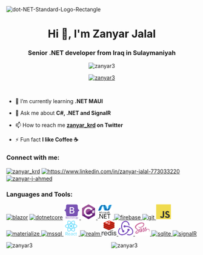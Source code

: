 ![dot-NET-Standard-Logo-Rectangle](https://user-images.githubusercontent.com/45498591/197885267-1f64b1ff-1ff4-4c4a-9351-007ab22471b8.png)

<h1 align="center">Hi 👋, I'm Zanyar Jalal</h1>
<h3 align="center">Senior .NET developer from Iraq in Sulaymaniyah</h3>
<p align="center"> <img src="https://komarev.com/ghpvc/?username=zanyar3&label=Profile%20views&color=0e75b6&style=flat" alt="zanyar3" /> </p>
<p align="center"> <a href="https://github.com/ryo-ma/github-profile-trophy"><img src="https://github-profile-trophy.vercel.app/?username=zanyar3" alt="zanyar3" /></a> </p>

<br />


- 🌱 I’m currently learning **.NET MAUI**

- 💬 Ask me about **C#, .NET and SignalR**

- 📫 How to reach me **[zanyar_krd](https://twitter.com/zanyar_krd) on Twitter**

- ⚡ Fun fact **I like Coffee ☕**

<h3 align="left">Connect with me:</h3>
<p align="left">
<a href="https://twitter.com/zanyar_krd" target="blank"><img align="center" src="https://raw.githubusercontent.com/rahuldkjain/github-profile-readme-generator/master/src/images/icons/Social/twitter.svg" alt="zanyar_krd" height="30" width="40" /></a>
<a href="https://linkedin.com/in/https://www.linkedin.com/in/zanyar-jalal-773033220" target="blank"><img align="center" src="https://raw.githubusercontent.com/rahuldkjain/github-profile-readme-generator/master/src/images/icons/Social/linked-in-alt.svg" alt="https://www.linkedin.com/in/zanyar-jalal-773033220" height="30" width="40" /></a>
<a href="https://stackoverflow.com/users/zanyar-j-ahmed" target="blank"><img align="center" src="https://raw.githubusercontent.com/rahuldkjain/github-profile-readme-generator/master/src/images/icons/Social/stack-overflow.svg" alt="zanyar-j-ahmed" height="30" width="40" /></a>
</p>

<h3 align="left">Languages and Tools:</h3>
<p align="left"> <a target="_blank" rel="noopener noreferrer nofollow" href="https://camo.githubusercontent.com/7314a0b1d1f099ca9b6b94c2bd498c7d986e1e654a5b22fa22b80dab0be89b02/68747470733a2f2f65766572796461792e636f6465732f77702d636f6e74656e742f75706c6f6164732f323031392f31322f4272616e64426c617a6f725f6e6f68616c6f5f31303030782e706e67"><img src="https://camo.githubusercontent.com/7314a0b1d1f099ca9b6b94c2bd498c7d986e1e654a5b22fa22b80dab0be89b02/68747470733a2f2f65766572796461792e636f6465732f77702d636f6e74656e742f75706c6f6164732f323031392f31322f4272616e64426c617a6f725f6e6f68616c6f5f31303030782e706e67" alt="blazor" width="40" height="40" data-canonical-src="https://everyday.codes/wp-content/uploads/2019/12/BrandBlazor_nohalo_1000x.png" style="max-width: 100%;"></a> 
<a target="_blank" rel="noopener noreferrer nofollow" href="https://camo.githubusercontent.com/09a074fcc6a4c2c8aa3cfc3538aa29107805e5404c197f3d54df4b4e8d3765fa/68747470733a2f2f75706c6f61642e77696b696d656469612e6f72672f77696b6970656469612f636f6d6d6f6e732f7468756d622f652f65652f2e4e45545f436f72655f4c6f676f2e7376672f3230343870782d2e4e45545f436f72655f4c6f676f2e7376672e706e67"><img src="https://camo.githubusercontent.com/09a074fcc6a4c2c8aa3cfc3538aa29107805e5404c197f3d54df4b4e8d3765fa/68747470733a2f2f75706c6f61642e77696b696d656469612e6f72672f77696b6970656469612f636f6d6d6f6e732f7468756d622f652f65652f2e4e45545f436f72655f4c6f676f2e7376672f3230343870782d2e4e45545f436f72655f4c6f676f2e7376672e706e67" alt="dotnetcore" width="40" height="40" data-canonical-src="https://upload.wikimedia.org/wikipedia/commons/thumb/e/ee/.NET_Core_Logo.svg/2048px-.NET_Core_Logo.svg.png" style="max-width: 100%;"></a> <a href="https://getbootstrap.com" target="_blank" rel="noreferrer"> <img src="https://raw.githubusercontent.com/devicons/devicon/master/icons/bootstrap/bootstrap-plain-wordmark.svg" alt="bootstrap" width="40" height="40"/> </a> <a href="https://www.w3schools.com/cs/" target="_blank" rel="noreferrer"> <img src="https://raw.githubusercontent.com/devicons/devicon/master/icons/csharp/csharp-original.svg" alt="csharp" width="40" height="40"/> </a>  <a href="https://dotnet.microsoft.com/" target="_blank" rel="noreferrer"> <img src="https://raw.githubusercontent.com/devicons/devicon/master/icons/dot-net/dot-net-original-wordmark.svg" alt="dotnet" width="40" height="40"/> </a> <a href="https://firebase.google.com/" target="_blank" rel="noreferrer"> <img src="https://www.vectorlogo.zone/logos/firebase/firebase-icon.svg" alt="firebase" width="40" height="40"/> </a> <a href="https://git-scm.com/" target="_blank" rel="noreferrer"> <img src="https://www.vectorlogo.zone/logos/git-scm/git-scm-icon.svg" alt="git" width="40" height="40"/> </a> <a href="https://developer.mozilla.org/en-US/docs/Web/JavaScript" target="_blank" rel="noreferrer"> <img src="https://raw.githubusercontent.com/devicons/devicon/master/icons/javascript/javascript-original.svg" alt="javascript" width="40" height="40"/> </a> <a href="https://materializecss.com/" target="_blank" rel="noreferrer"> <img src="https://raw.githubusercontent.com/prplx/svg-logos/5585531d45d294869c4eaab4d7cf2e9c167710a9/svg/materialize.svg" alt="materialize" width="40" height="40"/> </a> <a href="https://www.microsoft.com/en-us/sql-server" target="_blank" rel="noreferrer"> <img src="https://www.svgrepo.com/show/303229/microsoft-sql-server-logo.svg" alt="mssql" width="40" height="40"/> </a> <a href="https://reactjs.org/" target="_blank" rel="noreferrer"> <img src="https://raw.githubusercontent.com/devicons/devicon/master/icons/react/react-original-wordmark.svg" alt="react" width="40" height="40"/> </a> <a href="https://realm.io/" target="_blank" rel="noreferrer"> <img src="https://raw.githubusercontent.com/bestofjs/bestofjs-webui/8665e8c267a0215f3159df28b33c365198101df5/public/logos/realm.svg" alt="realm" width="40" height="40"/> </a> <a href="https://redis.io" target="_blank" rel="noreferrer"> <img src="https://raw.githubusercontent.com/devicons/devicon/master/icons/redis/redis-original-wordmark.svg" alt="redis" width="40" height="40"/> </a> <a href="https://redux.js.org" target="_blank" rel="noreferrer"> <img src="https://raw.githubusercontent.com/devicons/devicon/master/icons/redux/redux-original.svg" alt="redux" width="40" height="40"/> </a> <a href="https://sass-lang.com" target="_blank" rel="noreferrer"> <img src="https://raw.githubusercontent.com/devicons/devicon/master/icons/sass/sass-original.svg" alt="sass" width="40" height="40"/> </a> <a href="https://www.sqlite.org/" target="_blank" rel="noreferrer"> <img src="https://www.vectorlogo.zone/logos/sqlite/sqlite-icon.svg" alt="sqlite" width="40" height="40"/> </a> 
<a href="https://dotnet.microsoft.com/en-us/apps/aspnet/signalr" target="_blank" rel="noreferrer"> <img src="https://miro.medium.com/max/1200/0*ILbItnzDfSZhZwSn.png" alt="signalR" width="100" height="40"/> </a> </p>


<p><img align="left" width='45%' src="https://github-readme-streak-stats.herokuapp.com/?user=zanyar3&" alt="zanyar3" /></p>
<p><img align="right" width='45%' src="https://github-readme-stats.vercel.app/api?username=zanyar3&show_icons=true&locale=en" alt="zanyar3" /></p>







